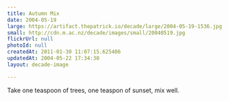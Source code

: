 ```yaml
---
title: Autumn Mix
date: 2004-05-19
large: https://artifact.thepatrick.io/decade/large/2004-05-19-1536.jpg
small: http://cdn.m.ac.nz/decade/images/small/20040519.jpg
flickrUrl: null
photoId: null
createdAt: 2011-01-30 11:07:15.625406
updatedAt: 2004-05-22 17:34:30
layout: decade-image

---
```

Take one teaspoon of trees, one teaspon of sunset, mix well.
